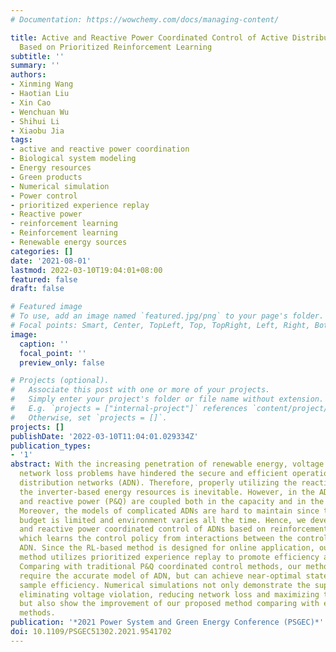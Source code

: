 ```yaml
---
# Documentation: https://wowchemy.com/docs/managing-content/

title: Active and Reactive Power Coordinated Control of Active Distribution Networks
  Based on Prioritized Reinforcement Learning
subtitle: ''
summary: ''
authors:
- Xinming Wang
- Haotian Liu
- Xin Cao
- Wenchuan Wu
- Shihui Li
- Xiaobu Jia
tags:
- active and reactive power coordination
- Biological system modeling
- Energy resources
- Green products
- Numerical simulation
- Power control
- prioritized experience replay
- Reactive power
- reinforcement learning
- Reinforcement learning
- Renewable energy sources
categories: []
date: '2021-08-01'
lastmod: 2022-03-10T19:04:01+08:00
featured: false
draft: false

# Featured image
# To use, add an image named `featured.jpg/png` to your page's folder.
# Focal points: Smart, Center, TopLeft, Top, TopRight, Left, Right, BottomLeft, Bottom, BottomRight.
image:
  caption: ''
  focal_point: ''
  preview_only: false

# Projects (optional).
#   Associate this post with one or more of your projects.
#   Simply enter your project's folder or file name without extension.
#   E.g. `projects = ["internal-project"]` references `content/project/deep-learning/index.md`.
#   Otherwise, set `projects = []`.
projects: []
publishDate: '2022-03-10T11:04:01.029334Z'
publication_types:
- '1'
abstract: With the increasing penetration of renewable energy, voltage violation and
  network loss problems have hindered the secure and efficient operation of active
  distribution networks (ADN). Therefore, properly utilizing the reactive power of
  the inverter-based energy resources is inevitable. However, in the ADNs, active
  and reactive power (P&Q) are coupled both in the capacity and in the power flow.
  Moreover, the models of complicated ADNs are hard to maintain since the operation
  budget is limited and environment varies all the time. Hence, we develop an active
  and reactive power coordinated control of ADNs based on reinforcement learning (RL),
  which learns the control policy from interactions between the controller and the
  ADN. Since the RL-based method is designed for online application, our proposed
  method utilizes prioritized experience replay to promote efficiency and optimality.
  Comparing with traditional P&Q coordinated control methods, our method does not
  require the accurate model of ADN, but can achieve near-optimal state with high
  sample efficiency. Numerical simulations not only demonstrate the superiority on
  eliminating voltage violation, reducing network loss and maximizing the system economy,
  but also show the improvement of our proposed method comparing with existing RL-based
  methods.
publication: '*2021 Power System and Green Energy Conference (PSGEC)*'
doi: 10.1109/PSGEC51302.2021.9541702
---
```

